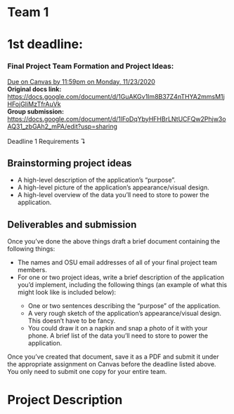 # Team 1

# 1st deadline:
  
### Final Project Team Formation and Project Ideas:
<ins>Due on Canvas by 11:59pm on Monday, 11/23/2020</ins> <br>
<strong>Original docs link:</strong> https://docs.google.com/document/d/1GuAKGv1Im8B37Z4nTHYA2mmsM1jHFojGIiMzTfrAuVk
<br>
<strong>Group submission:</strong> https://docs.google.com/document/d/1lFoDqYbyHFHBrLNtUCFQw2Phjw3oAQ31_zbGAh2_mPA/edit?usp=sharing
<br><br>
Deadline 1 Requirements ↴
## Brainstorming project ideas
<ul>  
  <li>A high-level description of the application’s “purpose”.                          </li>
  <li>A high-level picture of the application’s appearance/visual design.               </li>
  <li>A high-level overview of the data you’ll need to store to power the application.  </li>
</ul>

## Deliverables and submission
Once you’ve done the above things draft a brief document containing the following things:
<ul>
  <li>The names and OSU email addresses of all of your final project team members.</li>
  <li>For one or two project ideas, write a brief description of the application you’d implement, including the following things (an example of what this might look like is included below):</li>
  <ul>
    <li>One or two sentences describing the “purpose” of the application.</li>
    <li>A very rough sketch of the application’s appearance/visual design. This doesn’t have to be fancy.</li>
    <li>You could draw it on a napkin and snap a photo of it with your phone. A brief list of the data you’ll need to store to power the application. </li>
  </ul>
</ul>

Once you’ve created that document, save it as a PDF and submit it under the appropriate assignment on Canvas before the deadline listed above. You only need to submit one copy for your entire team.

# Project Description
